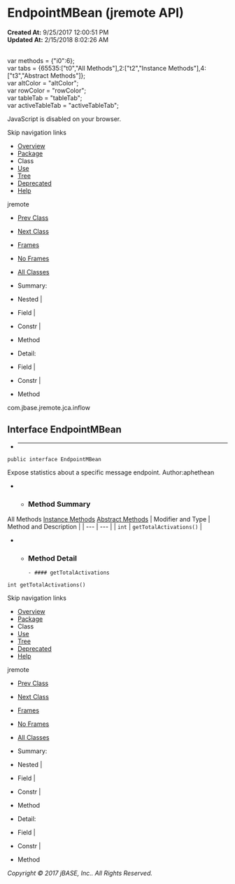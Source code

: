 # EndpointMBean (jremote   API)

**Created At:** 9/25/2017 12:00:51 PM  
**Updated At:** 2/15/2018 8:02:26 AM  

<!--<br>    try {<br>        if (location.href.indexOf('is-external=true') == -1) {<br>            parent.document.title="EndpointMBean (jremote   API)";<br>        }<br>    }<br>    catch(err) {<br>    }<br>//--><br>var methods = {"i0":6};<br>var tabs = {65535:["t0","All Methods"],2:["t2","Instance Methods"],4:["t3","Abstract Methods"]};<br>var altColor = "altColor";<br>var rowColor = "rowColor";<br>var tableTab = "tableTab";<br>var activeTableTab = "activeTableTab";
JavaScript is disabled on your browser.

Skip navigation links

- [Overview](../../../../../overview-summary.html)
- [Package](/39262-inflow/com_jbase_jremote_jca_inflow_package-summary)
- Class
- [Use](/39263-class-use/com_jbase_jremote_jca_inflow_class-use_EndpointMBean)
- [Tree](/39262-inflow/com_jbase_jremote_jca_inflow_package-tree)
- [Deprecated](../../../../../deprecated-list.html)
- [Help](../../../../../help-doc.html)


jremote <br>

- [Prev Class](/39262-inflow/com_jbase_jremote_jca_inflow_EndpointAdapterMBean "interface in com.jbase.jremote.jca.inflow")
- [Next Class](/39262-inflow/com_jbase_jremote_jca_inflow_InboundObjectFactory "class in com.jbase.jremote.jca.inflow")


- [Frames](../../../../../index.html?com/jbase/jremote/jca/inflow//39262-inflow/com_jbase_jremote_jca_inflow_EndpointMBean)
- [No Frames](/39262-inflow/com_jbase_jremote_jca_inflow_EndpointMBean)


- [All Classes](../../../../../allclasses-noframe.html)


<!--<br>  allClassesLink = document.getElementById("allclasses\_navbar\_top");<br>  if(window==top) {<br>    allClassesLink.style.display = "block";<br>  }<br>  else {<br>    allClassesLink.style.display = "none";<br>  }<br>  //-->

- Summary:
- Nested |
- Field |
- Constr |
- Method


- Detail:
- Field |
- Constr |
- Method

com.jbase.jremote.jca.inflow

## Interface EndpointMBean

- * * *


```
public interface EndpointMBean
```

Expose statistics about a specific message endpoint.
Author:aphethean

- - ### Method Summary


All Methods [Instance Methods](javascript:show%282%29;) [Abstract Methods](javascript:show%284%29;) | Modifier and Type | Method and Description |
| --- | --- |
| `int` | `getTotalActivations()`  |

- - ### Method Detail

        - #### getTotalActivations

```
int getTotalActivations()
```

Skip navigation links

- [Overview](../../../../../overview-summary.html)
- [Package](/39262-inflow/com_jbase_jremote_jca_inflow_package-summary)
- Class
- [Use](/39263-class-use/com_jbase_jremote_jca_inflow_class-use_EndpointMBean)
- [Tree](/39262-inflow/com_jbase_jremote_jca_inflow_package-tree)
- [Deprecated](../../../../../deprecated-list.html)
- [Help](../../../../../help-doc.html)


jremote <br>

- [Prev Class](/39262-inflow/com_jbase_jremote_jca_inflow_EndpointAdapterMBean "interface in com.jbase.jremote.jca.inflow")
- [Next Class](/39262-inflow/com_jbase_jremote_jca_inflow_InboundObjectFactory "class in com.jbase.jremote.jca.inflow")


- [Frames](../../../../../index.html?com/jbase/jremote/jca/inflow//39262-inflow/com_jbase_jremote_jca_inflow_EndpointMBean)
- [No Frames](/39262-inflow/com_jbase_jremote_jca_inflow_EndpointMBean)


- [All Classes](../../../../../allclasses-noframe.html)


<!--<br>  allClassesLink = document.getElementById("allclasses\_navbar\_bottom");<br>  if(window==top) {<br>    allClassesLink.style.display = "block";<br>  }<br>  else {<br>    allClassesLink.style.display = "none";<br>  }<br>  //-->

- Summary:
- Nested |
- Field |
- Constr |
- Method


- Detail:
- Field |
- Constr |
- Method

*Copyright © 2017 jBASE, Inc.. All Rights Reserved.*
